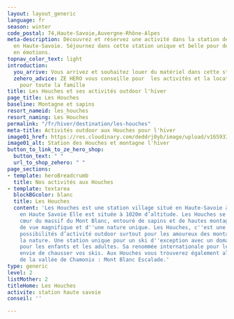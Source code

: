 ```yaml
---
layout: layout_generic
language: fr
season: winter
code_postal: 74,Haute-Savoie,Auvergne-Rhône-Alpes
meta-description: Découvrez et réservez une activité dans la station de ski Les Houches
  en Haute-Savoie. Séjournez dans cette station unique et belle pour des moments riches
  en émotions.
topnav_color_text: light
introduction:
  you_arrive: Vous arrivez et souhaitez louer du matériel dans cette station.
  zehero_advice: ZE HERO vous conseille pour  les activités et la location des équipements
    pour toute la famille
title: Les Houches et ses activités outdoor l'hiver
page_title: Les Houches
baseline: Montagne et sapins
resort_nameid: les_houches
resort_naming: Les Houches
permalink: "/fr/hiver/destination/les-houches"
meta-title: Activités outdoor aux Houches pour l'hiver
image01_href: https://res.cloudinary.com/deddrj0yb/image/upload/v1659334756/website/resorts/Les%20Houches/chris-biron-JVtcrWcbj1c-unsplash.jpg
image01_alt: Station des Houches et montagne l'hiver
button_to_link_to_ze_hero_shop:
  button_text: " "
  url_to_shop_zehero: " "
page_sections:
- template: heroBreadcrumb
  title: Nos activités aux Houches
- template: textarea
  blockBGcolor: blanc
  title: Les Houches
  content: 'Les Houches est une station village situé en Haute-Savoie à 15mn de Chamonix,
    en Haute Savoie Elle est située à 1020m d’altitude. Les Houches se trouvent au
    cœur du massif du Mont Blanc, entouré de sapins et de hautes montagnes, vous bénéficierez
    de vue magnifique et d''une nature unique. Les Houches, c''est une multitude de
    possibilités d’activité outdoor surtout pour les amoureux des montagnes et de
    la nature. Une station unique pour un ski d''exception avec un domaine grandiose
    pour les enfants et les adultes. Sa renommée internationale pour le ski vous donnera
    envie de chausser vos skis. Aux Houches vous trouverez également al salle d''escalades
    de la vallée de Chamonix : Mont Blanc Escalade.'
type: generic
level: 2
listMother: 2
titleHome: Les Houches
activite: station haute savoie
conseil: ''

---
```


